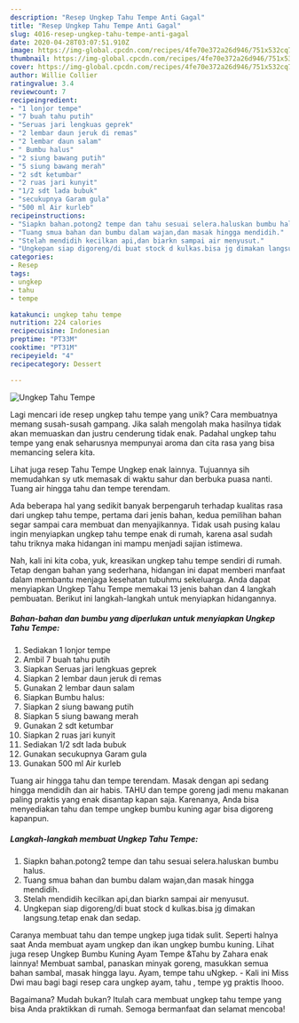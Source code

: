 ```yaml
---
description: "Resep Ungkep Tahu Tempe Anti Gagal"
title: "Resep Ungkep Tahu Tempe Anti Gagal"
slug: 4016-resep-ungkep-tahu-tempe-anti-gagal
date: 2020-04-28T03:07:51.910Z
image: https://img-global.cpcdn.com/recipes/4fe70e372a26d946/751x532cq70/ungkep-tahu-tempe-foto-resep-utama.jpg
thumbnail: https://img-global.cpcdn.com/recipes/4fe70e372a26d946/751x532cq70/ungkep-tahu-tempe-foto-resep-utama.jpg
cover: https://img-global.cpcdn.com/recipes/4fe70e372a26d946/751x532cq70/ungkep-tahu-tempe-foto-resep-utama.jpg
author: Willie Collier
ratingvalue: 3.4
reviewcount: 7
recipeingredient:
- "1 lonjor tempe"
- "7 buah tahu putih"
- "Seruas jari lengkuas geprek"
- "2 lembar daun jeruk di remas"
- "2 lembar daun salam"
- " Bumbu halus"
- "2 siung bawang putih"
- "5 siung bawang merah"
- "2 sdt ketumbar"
- "2 ruas jari kunyit"
- "1/2 sdt lada bubuk"
- "secukupnya Garam gula"
- "500 ml Air kurleb"
recipeinstructions:
- "Siapkn bahan.potong2 tempe dan tahu sesuai selera.haluskan bumbu halus."
- "Tuang smua bahan dan bumbu dalam wajan,dan masak hingga mendidih."
- "Stelah mendidih kecilkan api,dan biarkn sampai air menyusut."
- "Ungkepan siap digoreng/di buat stock d kulkas.bisa jg dimakan langsung.tetap enak dan sedap."
categories:
- Resep
tags:
- ungkep
- tahu
- tempe

katakunci: ungkep tahu tempe 
nutrition: 224 calories
recipecuisine: Indonesian
preptime: "PT33M"
cooktime: "PT31M"
recipeyield: "4"
recipecategory: Dessert

---
```



![Ungkep Tahu Tempe](https://img-global.cpcdn.com/recipes/4fe70e372a26d946/751x532cq70/ungkep-tahu-tempe-foto-resep-utama.jpg)

Lagi mencari ide resep ungkep tahu tempe yang unik? Cara membuatnya memang susah-susah gampang. Jika salah mengolah maka hasilnya tidak akan memuaskan dan justru cenderung tidak enak. Padahal ungkep tahu tempe yang enak seharusnya mempunyai aroma dan cita rasa yang bisa memancing selera kita.

Lihat juga resep Tahu Tempe Ungkep enak lainnya. Tujuannya sih memudahkan sy utk memasak di waktu sahur dan berbuka puasa nanti. Tuang air hingga tahu dan tempe terendam.

Ada beberapa hal yang sedikit banyak berpengaruh terhadap kualitas rasa dari ungkep tahu tempe, pertama dari jenis bahan, kedua pemilihan bahan segar sampai cara membuat dan menyajikannya. Tidak usah pusing kalau ingin menyiapkan ungkep tahu tempe enak di rumah, karena asal sudah tahu triknya maka hidangan ini mampu menjadi sajian istimewa.


Nah, kali ini kita coba, yuk, kreasikan ungkep tahu tempe sendiri di rumah. Tetap dengan bahan yang sederhana, hidangan ini dapat memberi manfaat dalam membantu menjaga kesehatan tubuhmu sekeluarga. Anda dapat menyiapkan Ungkep Tahu Tempe memakai 13 jenis bahan dan 4 langkah pembuatan. Berikut ini langkah-langkah untuk menyiapkan hidangannya.

<!--inarticleads1-->

##### Bahan-bahan dan bumbu yang diperlukan untuk menyiapkan Ungkep Tahu Tempe:

1. Sediakan 1 lonjor tempe
1. Ambil 7 buah tahu putih
1. Siapkan Seruas jari lengkuas geprek
1. Siapkan 2 lembar daun jeruk di remas
1. Gunakan 2 lembar daun salam
1. Siapkan  Bumbu halus:
1. Siapkan 2 siung bawang putih
1. Siapkan 5 siung bawang merah
1. Gunakan 2 sdt ketumbar
1. Siapkan 2 ruas jari kunyit
1. Sediakan 1/2 sdt lada bubuk
1. Gunakan secukupnya Garam gula
1. Gunakan 500 ml Air kurleb


Tuang air hingga tahu dan tempe terendam. Masak dengan api sedang hingga mendidih dan air habis. TAHU dan tempe goreng jadi menu makanan paling praktis yang enak disantap kapan saja. Karenanya, Anda bisa menyediakan tahu dan tempe ungkep bumbu kuning agar bisa digoreng kapanpun. 

<!--inarticleads2-->

##### Langkah-langkah membuat Ungkep Tahu Tempe:

1. Siapkn bahan.potong2 tempe dan tahu sesuai selera.haluskan bumbu halus.
1. Tuang smua bahan dan bumbu dalam wajan,dan masak hingga mendidih.
1. Stelah mendidih kecilkan api,dan biarkn sampai air menyusut.
1. Ungkepan siap digoreng/di buat stock d kulkas.bisa jg dimakan langsung.tetap enak dan sedap.


Caranya membuat tahu dan tempe ungkep juga tidak sulit. Seperti halnya saat Anda membuat ayam ungkep dan ikan ungkep bumbu kuning. Lihat juga resep Ungkep Bumbu Kuning Ayam Tempe &amp;Tahu by Zahara enak lainnya! Membuat sambal, panaskan minyak goreng, masukkan semua bahan sambal, masak hingga layu. Ayam, tempe tahu uNgkep. - Kali ini Miss Dwi mau bagi bagi resep cara ungkep ayam, tahu , tempe yg praktis lhooo. 

Bagaimana? Mudah bukan? Itulah cara membuat ungkep tahu tempe yang bisa Anda praktikkan di rumah. Semoga bermanfaat dan selamat mencoba!
